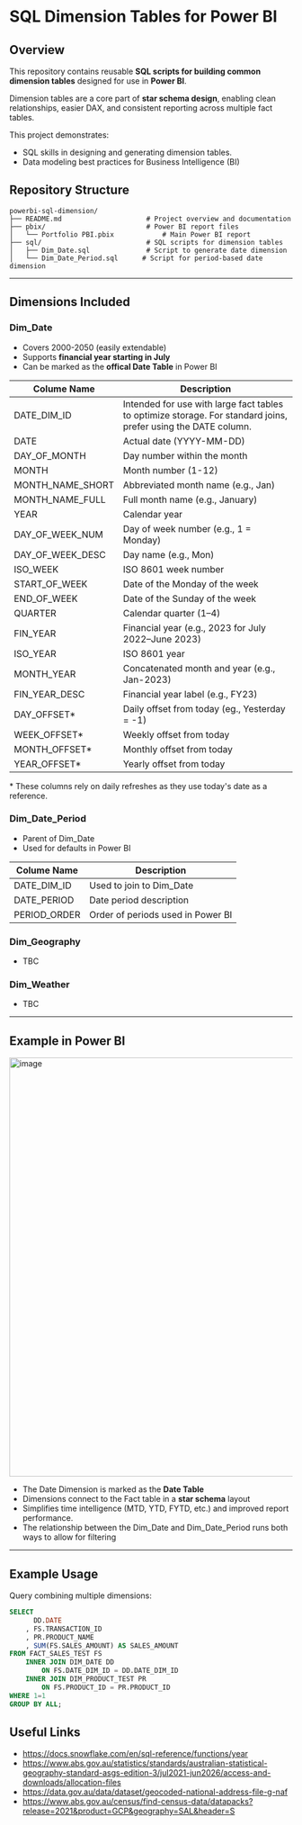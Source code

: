 # SQL Dimension Tables for Power BI

## Overview
This repository contains reusable **SQL scripts for building common dimension tables** designed for use in **Power BI**.

Dimension tables are a core part of **star schema design**, enabling clean relationships, easier DAX, and consistent reporting across multiple fact tables.

This project demonstrates:
- SQL skills in designing and generating dimension tables.
- Data modeling best practices for Business Intelligence (BI)

## Repository Structure
```text
powerbi-sql-dimension/
├── README.md                     # Project overview and documentation
├── pbix/                         # Power BI report files
│   └── Portfolio PBI.pbix            # Main Power BI report
├── sql/                          # SQL scripts for dimension tables
│   ├── Dim_Date.sql              # Script to generate date dimension
│   └── Dim_Date_Period.sql      # Script for period-based date dimension
```
---


## Dimensions Included
### Dim_Date
- Covers 2000-2050 (easily extendable)
- Supports **financial year starting in July**
- Can be marked as the **offical Date Table** in Power BI

| Colume Name    | Description    |
|----------------|----------------|
| DATE_DIM_ID  | Intended for use with large fact tables to optimize storage. For standard joins, prefer using the DATE column.  |
| DATE  | Actual date (YYYY-MM-DD)  |
| DAY_OF_MONTH  | Day number within the month  |
| MONTH  | Month number (1-12)  |
| MONTH_NAME_SHORT  | Abbreviated month name (e.g., Jan)  |
| MONTH_NAME_FULL  | Full month name (e.g., January)  |
| YEAR  | Calendar year  |
| DAY_OF_WEEK_NUM  | Day of week number (e.g., 1 = Monday)  |
| DAY_OF_WEEK_DESC  | Day name (e.g., Mon)  |
| ISO_WEEK  | ISO 8601 week number  |
| START_OF_WEEK  | Date of the Monday of the week  |
| END_OF_WEEK  | Date of the Sunday of the week  |
| QUARTER  | Calendar quarter (1–4)  |
| FIN_YEAR  | Financial year (e.g., 2023 for July 2022–June 2023)  |
| ISO_YEAR  | ISO 8601 year  |
| MONTH_YEAR  | Concatenated month and year (e.g., Jan-2023)  |
| FIN_YEAR_DESC  | Financial year label (e.g., FY23)  |
| DAY_OFFSET*  | Daily offset from today (eg., Yesterday = -1)  |
| WEEK_OFFSET*  | Weekly offset from today  |
| MONTH_OFFSET*  | Monthly offset from today  |
| YEAR_OFFSET*  | Yearly offset from today  |

\* These columns rely on daily refreshes as they use today's date as a reference.


### Dim_Date_Period
- Parent of Dim_Date
- Used for defaults in Power BI

| Colume Name    | Description    |
|----------------|----------------|
| DATE_DIM_ID  | Used to join to Dim_Date  |
| DATE_PERIOD  | Date period description  |
| PERIOD_ORDER  | Order of periods used in Power BI  |

### Dim_Geography
- TBC

### Dim_Weather
- TBC


---

## Example in Power BI
<img width="965" height="745" alt="image" src="https://github.com/user-attachments/assets/7f72526d-402c-4f4f-b231-c13671507713" />


- The Date Dimension is marked as the **Date Table**
- Dimensions connect to the Fact table in a **star schema** layout
- Simplifies time intelligence (MTD, YTD, FYTD, etc.) and improved report performance.
- The relationship between the Dim_Date and Dim_Date_Period runs both ways to allow for filtering

---

## Example Usage
Query combining multiple dimensions:
```sql
SELECT 
	  DD.DATE
	, FS.TRANSACTION_ID
	, PR.PRODUCT_NAME
	, SUM(FS.SALES_AMOUNT) AS SALES_AMOUNT
FROM FACT_SALES_TEST FS
	INNER JOIN DIM_DATE DD
		ON FS.DATE_DIM_ID = DD.DATE_DIM_ID
	INNER JOIN DIM_PRODUCT_TEST PR
		ON FS.PRODUCT_ID = PR.PRODUCT_ID
WHERE 1=1
GROUP BY ALL;

```



## Useful Links
- https://docs.snowflake.com/en/sql-reference/functions/year
- https://www.abs.gov.au/statistics/standards/australian-statistical-geography-standard-asgs-edition-3/jul2021-jun2026/access-and-downloads/allocation-files
- https://data.gov.au/data/dataset/geocoded-national-address-file-g-naf
- https://www.abs.gov.au/census/find-census-data/datapacks?release=2021&product=GCP&geography=SAL&header=S

